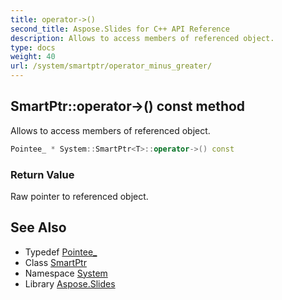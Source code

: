 ```yaml
---
title: operator->()
second_title: Aspose.Slides for C++ API Reference
description: Allows to access members of referenced object.
type: docs
weight: 40
url: /system/smartptr/operator_minus_greater/
---
```

## SmartPtr::operator->() const method


Allows to access members of referenced object.

```cpp
Pointee_ * System::SmartPtr<T>::operator->() const
```


### Return Value

Raw pointer to referenced object.

## See Also

* Typedef [Pointee_](../pointee_/)
* Class [SmartPtr](../)
* Namespace [System](../../)
* Library [Aspose.Slides](../../../)